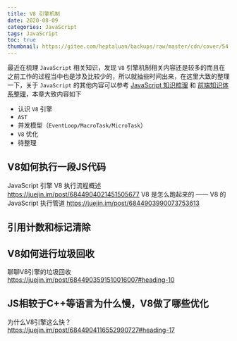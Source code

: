 ```yaml
---
title: V8 引擎机制
date: 2020-08-09
categories: JavaScript
tags: JavaScript
toc: true
thumbnail: https://gitee.com/heptaluan/backups/raw/master/cdn/cover/54.jpg
---
```


最近在梳理 `JavaScript` 相关知识，发现 `V8` 引擎机制相关内容还是较多的而且在之前工作的过程当中也是涉及比较少的，所以就抽些时间出来，在这里大致的整理一下，关于 `JavaScript` 的其他内容可以参考 [JavaScript 知识梳理](http://localhost:4000/2020/08/02/JavaScript/53/) 和 [前端知识体系整理](https://heptaluan.github.io/target/)，本章大致内容如下

* 认识 `V8` 引擎
* `AST`
* 并发模型（`EventLoop/MacroTask/MicroTask`）
* `V8` 优化
* 待整理

<!--more-->

## V8如何执行一段JS代码

JavaScript 引擎 V8 执行流程概述  https://juejin.im/post/6844904021451505677
V8 是怎么跑起来的 —— V8 的 JavaScript 执行管道   https://juejin.im/post/6844903990073753613

## 引用计数和标记清除


## V8如何进行垃圾回收

聊聊V8引擎的垃圾回收   https://juejin.im/post/6844903591510016007#heading-10

## JS相较于C++等语言为什么慢，V8做了哪些优化

为什么V8引擎这么快？   https://juejin.im/post/6844904116552990727#heading-17